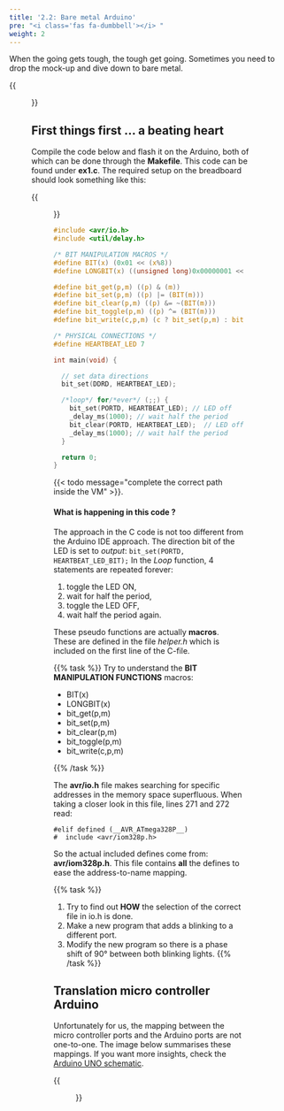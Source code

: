 ```yaml
---
title: '2.2: Bare metal Arduino'
pre: "<i class='fas fa-dumbbell'></i> "
weight: 2
---
```


When the going gets tough, the tough get going. Sometimes you need to drop the mock-up and dive down to bare metal.

{{<figure src="https://i.stack.imgur.com/C0cRL.jpg" title="image source: stackexchange.com">}}




## First things first ... a beating heart

Compile the code below and flash it on the Arduino, both of which can be done through the **Makefile**. This code can be found under **ex1.c**. The required setup on the breadboard should look something like this:

{{<figure src="/img/tinkercad/tinkercad_example1.png">}}

```C
#include <avr/io.h>
#include <util/delay.h>

/* BIT MANIPULATION MACROS */
#define BIT(x) (0x01 << (x%8))
#define LONGBIT(x) ((unsigned long)0x00000001 << (x))

#define bit_get(p,m) ((p) & (m))
#define bit_set(p,m) ((p) |= (BIT(m)))
#define bit_clear(p,m) ((p) &= ~(BIT(m)))
#define bit_toggle(p,m) ((p) ^= (BIT(m)))
#define bit_write(c,p,m) (c ? bit_set(p,m) : bit_clear(p,m))

/* PHYSICAL CONNECTIONS */
#define HEARTBEAT_LED 7

int main(void) {

  // set data directions
  bit_set(DDRD, HEARTBEAT_LED);

  /*loop*/ for/*ever*/ (;;) {
    bit_set(PORTD, HEARTBEAT_LED); // LED off
    _delay_ms(1000); // wait half the period
    bit_clear(PORTD, HEARTBEAT_LED);  // LED off
    _delay_ms(1000); // wait half the period
  }

  return 0;
}

```

{{< todo message="complete the correct path inside the VM" >}}. 

#### What is happening in this code ? 

The approach in the C code is not too different from the Arduino IDE approach. The direction bit of the LED is set to *output*: `bit_set(PORTD, HEARTBEAT_LED_BIT);` In the *Loop* function, 4 statements are repeated forever:

1. toggle the LED ON, 
2. wait for half the period, 
3. toggle the LED OFF,
4. wait half the period again. 

These pseudo functions are actually **macros**. These are defined in the file *helper.h* which is included on the first line of the C-file.

{{% task %}}
Try to understand the <b>BIT MANIPULATION FUNCTIONS</b> macros:

* BIT(x)
* LONGBIT(x)
* bit_get(p,m)
* bit_set(p,m)
* bit_clear(p,m)
* bit_toggle(p,m)
* bit_write(c,p,m)

{{% /task %}}

The **avr/io.h** file makes searching for specific addresses in the memory space superfluous. When taking a closer look in this file, lines 271 and 272 read:

```
#elif defined (__AVR_ATmega328P__)
#  include <avr/iom328p.h>
```

So the actual included defines come from: **avr/iom328p.h**. This file contains **all** the defines to ease the address-to-name mapping.

{{% task %}}
1. Try to find out **HOW** the selection of the correct file in io.h is done.<br/>
2. Make a new program that adds a blinking to a different port.
3. Modify the new program so there is a phase shift of 90° between both blinking lights.
{{% /task %}}




## Translation micro controller Arduino
Unfortunately for us, the mapping between the micro controller ports and the Arduino ports are not one-to-one. The image below summarises these mappings. If you want more insights, check the [Arduino UNO schematic](https://content.arduino.cc/assets/UNO-TH_Rev3e_sch.pdf).


{{<figure src="https://roboticsbackend.com/wp-content/uploads/2019/01/arduino_schematics_pins.jpg">}}

